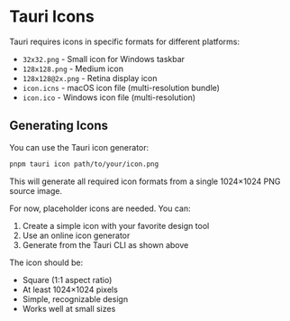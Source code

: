 # Tauri Icons

Tauri requires icons in specific formats for different platforms:

- `32x32.png` - Small icon for Windows taskbar
- `128x128.png` - Medium icon
- `128x128@2x.png` - Retina display icon
- `icon.icns` - macOS icon file (multi-resolution bundle)
- `icon.ico` - Windows icon file (multi-resolution)

## Generating Icons

You can use the Tauri icon generator:

```bash
pnpm tauri icon path/to/your/icon.png
```

This will generate all required icon formats from a single 1024×1024 PNG source image.

For now, placeholder icons are needed. You can:
1. Create a simple icon with your favorite design tool
2. Use an online icon generator
3. Generate from the Tauri CLI as shown above

The icon should be:
- Square (1:1 aspect ratio)
- At least 1024×1024 pixels
- Simple, recognizable design
- Works well at small sizes
